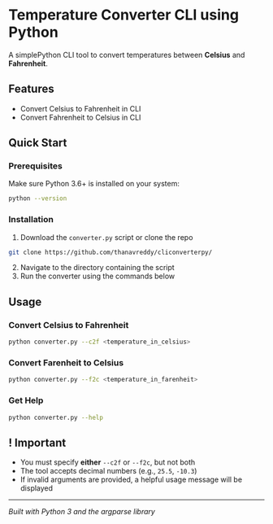 # Temperature Converter CLI using Python

A simplePython CLI tool to convert temperatures between **Celsius** and **Fahrenheit**.

## Features

- Convert Celsius to Fahrenheit in CLI
- Convert Fahrenheit to Celsius in CLI

## Quick Start

### Prerequisites

Make sure Python 3.6+ is installed on your system:

```bash
python --version
```

### Installation

1. Download the `converter.py` script or clone the repo
 ```bash
git clone https://github.com/thanavreddy/cliconverterpy/
  ```
2. Navigate to the directory containing the script
3. Run the converter using the commands below

## Usage

### Convert Celsius to Fahrenheit

```bash
python converter.py --c2f <temperature_in_celsius>
```
### Convert Farenheit to Celsius

```bash
python converter.py --f2c <temperature_in_farenheit>
```



### Get Help

```bash
python converter.py --help
```



## ! Important

- You must specify **either** `--c2f` or `--f2c`, but not both
- The tool accepts decimal numbers (e.g., `25.5`, `-10.3`)
- If invalid arguments are provided, a helpful usage message will be displayed



---

*Built with Python 3 and the argparse library*
